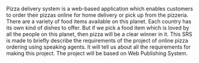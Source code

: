 Pizza delivery system is a web-based application which enables customers to order their pizzas online for home delivery or pick up from the pizzeria. There are a variety of food items available on this planet. Each country has its own kind of dishes to offer. But if we pick a food item which is loved by all the people on this planet, then pizza will be a clear winner in it. This SRS is made to briefly describe the requirements of the project of online pizza ordering using speaking agents. It will tell us about all the requirements for making this project. The project will be based on Web Publishing System.
